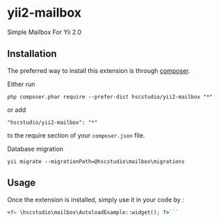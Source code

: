 yii2-mailbox
============
Simple Mailbox For Yii 2.0

Installation
------------

The preferred way to install this extension is through [composer](http://getcomposer.org/download/).

Either run

```
php composer.phar require --prefer-dist hscstudio/yii2-mailbox "*"
```

or add

```
"hscstudio/yii2-mailbox": "*"
```

to the require section of your `composer.json` file.


Database migration

```
yii migrate --migrationPath=@hscstudio\mailbox\migrations
```

Usage
-----

Once the extension is installed, simply use it in your code by  :

```php
<?= \hscstudio\mailbox\AutoloadExample::widget(); ?>```